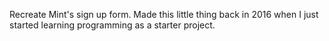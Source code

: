Recreate Mint's sign up form. Made this little thing back in 2016 when I just started learning programming as a starter project.
